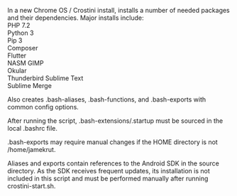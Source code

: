 In a new Chrome OS / Crostini install, installs a number of needed packages and their dependencies.  Major installs include:  
PHP 7.2  
Python 3  
Pip 3  
Composer  
Flutter  
NASM 
GIMP  
Okular  
Thunderbird 
Sublime Text  
Sublime Merge  

Also creates .bash-aliases, .bash-functions, and .bash-exports with common config options.

After running the script, .bash-extensions/.startup must be sourced in the local .bashrc file.

.bash-exports may require manual changes if the HOME directory is not /home/jamekrut.

Aliases and exports contain references to the Android SDK in the source directory.  As the SDK receives frequent updates, its installation is not included in this script and must be performed manually after running crostini-start.sh.
